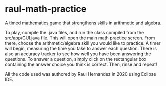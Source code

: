# raul-math-practice
A timed mathematics game that strengthens skills in arithmetic and algebra.

To play, compile the .java files, and run the class compiled from the src/app/GUI.java file. This will open the main math practice screen. From there, choose the arithmetic/algebra skill you would like to practice. A timer will begin, measuring the time you take to answer each question. There is also an accuracy tracker to see how well you have been answering the questions. To answer a question, simply click on the rectangular box containing the answer choice you think is correct. Then, rinse and repeat!

All the code used was authored by Raul Hernandez in 2020 using Eclipse IDE.
